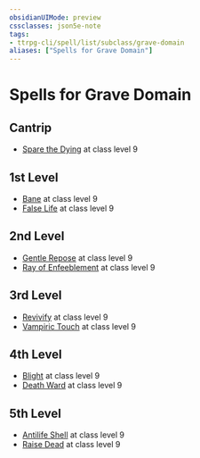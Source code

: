 ```yaml
---
obsidianUIMode: preview
cssclasses: json5e-note
tags:
- ttrpg-cli/spell/list/subclass/grave-domain
aliases: ["Spells for Grave Domain"]
---
```

# Spells for Grave Domain

## Cantrip

- [Spare the Dying](spare-the-dying "PHB") at class level 9

## 1st Level

- [Bane](bane "PHB") at class level 9
- [False Life](false-life "PHB") at class level 9

## 2nd Level

- [Gentle Repose](gentle-repose "PHB") at class level 9
- [Ray of Enfeeblement](ray-of-enfeeblement "PHB") at class level 9

## 3rd Level

- [Revivify](revivify "PHB") at class level 9
- [Vampiric Touch](vampiric-touch "PHB") at class level 9

## 4th Level

- [Blight](blight "PHB") at class level 9
- [Death Ward](death-ward "PHB") at class level 9

## 5th Level

- [Antilife Shell](antilife-shell "PHB") at class level 9
- [Raise Dead](raise-dead "PHB") at class level 9